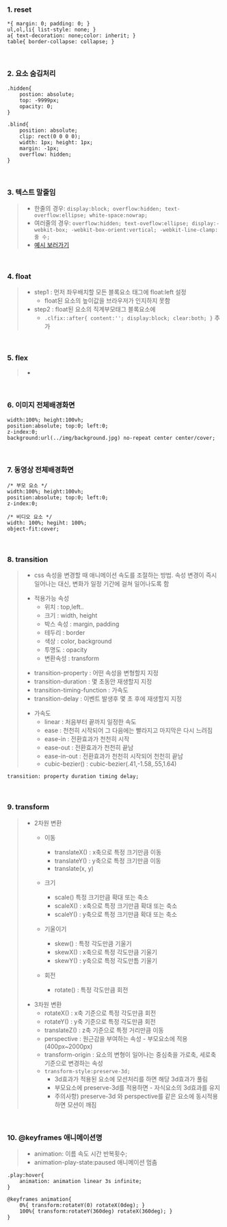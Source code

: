 ### 1. reset
```
*{ margin: 0; padding: 0; }
ul,ol,li{ list-style: none; }
a{ text-decoration: none;color: inherit; }
table{ border-collapse: collapse; }
```

<br>

### 2. 요소 숨김처리
```
.hidden{
    postion: absolute;
    top: -9999px;
    opacity: 0;
}
 
.blind{
    position: absolute;
    clip: rect(0 0 0 0);
    width: 1px; height: 1px;
    margin: -1px;
    overflow: hidden;
}
```

<br>

### 3. 텍스트 말줄임
> - 한줄의 경우: ```display:block; overflow:hidden; text-overflow:ellipse; white-space:nowrap;```
> - 여러줄의 경우: ```overflow:hidden; text-oveflow:ellipse; display:-webkit-box; -webkit-box-orient:vertical; -webkit-line-clamp:줄 수;```
> - [예시 보러가기](https://ekgoddldi.tistory.com/171?category=980959)

<br>

### 4. float
> * step1 : 먼저 좌우배치할 모든 블록요소 태그에 float:left 설정
>     - float된 요소의 높이값을 브라우저가 인지하지 못함  
> * step2 : float된 요소의 직계부모태그 블록요소에
>     - ```.clfix::after{ content:''; display:block; clear:both; }``` 추가

<br>

### 5. flex
> - 

<br>

### 6. 이미지 전체배경화면
```
width:100%; height:100vh; 
position:absolute; top:0; left:0; 
z-index:0; 
background:url(../img/background.jpg) no-repeat center center/cover;
```

<br>

### 7. 동영상 전체배경화면
```
/* 부모 요소 */
width:100%; height:100vh; 
position:absolute; top:0; left:0; 
z-index:0; 

/* 비디오 요소 */
width: 100%; hegiht: 100%;
object-fit:cover; 
```
<br>

### 8. transition
>  - css 속성을 변경할 때 애니메이션 속도를 조절하는 방법. 속성 변경이 즉시 일어나는 대신, 변화가 일정 기간에 걸쳐 일어나도록 함 
> * 적용가능 속성 
>   - 위치 : top,left.. 
>   - 크기 : width, height 
>   - 박스 속성 : margin, padding 
>   - 테두리 : border 
>   - 색상 : color, background 
>   - 투명도 : opacity 
>   - 변환속성 : transform   
>
> - transition-property : 어떤 속성을 변형할지 지정 
> - transition-duration : 몇 초동안 재생할지 지정 
> - transition-timing-function : 가속도 
> - transition-delay : 이벤트 발생후 몇 초 후에 재생할지 지정   
>
> * 가속도 
>   - linear : 처음부터 끝까지 일정한 속도 
>   - ease : 천천히 시작되어 그 다음에는 빨라지고 마지막은 다시 느려짐 
>   - ease-in : 전환효과가 천천히 시작 
>   - ease-out : 전환효과가 천천히 끝남  
>   - ease-in-out : 전환효과가 천천히 시작되어 천천히 끝남 
>   - cubic-bezier() : cubic-bezier(.41,-1.58,.55,1.64)
```
transition: property duration timing delay; 
```

<br>

### 9. transform
> * 2차원 변환
>   - 이동 
>       - translateX() : x축으로 특정 크기만큼 이동 
>       - translateY() : y축으로 특정 크기만큼 이동 
>       - translate(x, y) 
>
>   - 크기 
>       - scale() 특정 크기만큼 확대 또는 축소 
>       - scaleX() : x축으로 특정 크기만큼 확대 또는 축소 
>       - scaleY() : y축으로 특정 크기만큼 확대 또는 축소 
>
>   - 기울이기 
>       - skew() : 특정 각도만큼 기울기 
>       - skewX() : x축으로 특정 각도만큼 기울기 
>       - skewY() : y축으로 특정 각도만틈 기울기 
>
>   - 회전 
>       - rotate() : 특정 각도만큼 회전 
>
> - 3차원 변환 
>   - rotateX() : x축 기준으로 특정 각도만큼 회전 
>   - rotateY() : y축 기준으로 특정 각도만큼 회전  
>   - translateZ() : z축 기준으로 특정 거리만큼 이동 
>   - perspective : 원근감을 부여하는 속성 - 부모요소에 적용(400px~2000px)
>   - transform-origin : 요소의 변형이 일어나는 중심축을 가로축, 세로축 기준으로 변경하는 속성 
>   - ```transform-style:preserve-3d;```
>       - 3d효과가 적용된 요소에 모션처리를 하면 해당 3d효과가 풀림
>       - 부모요소에 preserve-3d를 적용하면 - 자식요소의 3d효과를 유지 
>       - 주의사항) preserve-3d 와 perspective를 같은 요소에 동시적용하면 모션이 깨짐 

<br>

### 10. @keyframes 애니메이션명
> - animation: 이름 속도 시간 반복횟수; 
> - animation-play-state:paused 애니메이션 멈춤         
```
.play:hover{
    animation: animation linear 3s infinite;  
}

@keyframes animation{
    0%{ transform:rotateY(0) rotateX(0deg); }
    100%{ transform:rotateY(360deg) rotateX(360deg); }
}
```

<br>
